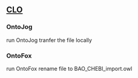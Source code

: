 ## [CLO](https://github.com/BioAssayOntology/BAO/tree/master/developer%20note/external/CLO)
### OntoJog
run OntoJog
tranfer the file locally

### OntoFox
run OntoFox
rename file to BAO_CHEBI_import.owl
